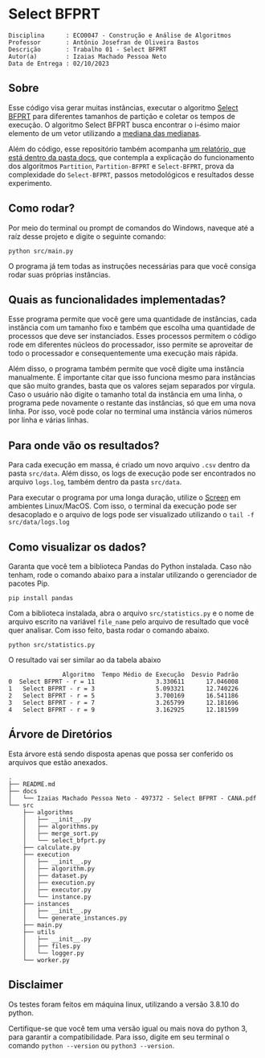 # Select BFPRT

```
Disciplina      : ECO0047 - Construção e Análise de Algoritmos
Professor       : Antônio Josefran de Oliveira Bastos
Descrição       : Trabalho 01 - Select BFPRT
Autor(a)        : Izaias Machado Pessoa Neto
Data de Entrega : 02/10/2023
```

## Sobre

Esse código visa gerar muitas instâncias, executar o algoritmo [Select BFPRT](http://people.csail.mit.edu/rivest/pubs/BFPRT73.pdf) para diferentes tamanhos de partição e coletar os tempos de execução. O algoritmo Select BFPRT busca encontrar o i-ésimo maior elemento de um vetor utilizando a [mediana das medianas](https://en.wikipedia.org/wiki/Median_of_medians).

Além do código, esse repositório também acompanha [um relatório, que está dentro da pasta docs,](./docs/Izaias%20Machado%20Pessoa%20Neto%20-%20497372%20-%20Select%20BFPRT%20-%20CANA.pdf) que contempla a explicação do funcionamento dos algoritmos `Partition`, `Partition-BFPRT` e `Select-BFPRT`, prova da complexidade do `Select-BFPRT`, passos metodológicos e resultados desse experimento.

## Como rodar?

Por meio do terminal ou prompt de comandos do Windows, naveque até a raíz desse projeto e digite o seguinte comando:

```
python src/main.py
```

O programa já tem todas as instruções necessárias para que você consiga rodar suas próprias instâncias.

## Quais as funcionalidades implementadas?

Esse programa permite que você gere uma quantidade de instâncias, cada instância com um tamanho fixo e também que escolha uma quantidade de processos que deve ser instanciados. Esses processos permitem o código rode em diferentes núcleos do processador, isso permite se aproveitar de todo o processador e consequentemente uma execução mais rápida.

Além disso, o programa também permite que você digite uma instância manualmente. É importante citar que isso funciona mesmo para instâncias que são muito grandes, basta que os valores sejam separados por vírgula. Caso o usuário não digite o tamanho total da instância em uma linha, o programa pede novamente o restante das instâncias, só que em uma nova linha. Por isso, você pode colar no terminal uma instância vários números por linha e várias linhas.

## Para onde vão os resultados?

Para cada execução em massa, é criado um novo arquivo `.csv` dentro da pasta `src/data`. Além disso, os logs de execução pode ser encontrados no arquivo `logs.log`, também dentro da pasta `src/data`.

Para executar o programa por uma longa duração, utilize o [Screen](https://linuxize.com/post/how-to-use-linux-screen/) em ambientes Linux/MacOS. Com isso, o terminal da execução pode ser desacoplado e o arquivo de logs pode ser visualizado utilizando o `tail -f src/data/logs.log`

## Como visualizar os dados?

Garanta que você tem a biblioteca Pandas do Python instalada. Caso não tenham, rode o comando abaixo para a instalar utilizando o gerenciador de pacotes Pip.

```
pip install pandas
```

Com a biblioteca instalada, abra o arquivo `src/statistics.py` e o nome de arquivo escrito na variável `file_name` pelo arquivo de resultado que você quer analisar. Com isso feito, basta rodar o comando abaixo.

```
python src/statistics.py
```

O resultado vai ser similar ao da tabela abaixo

```
               Algoritmo  Tempo Médio de Execução  Desvio Padrão
0  Select BFPRT - r = 11                 3.330611      17.046008
1   Select BFPRT - r = 3                 5.093321      12.740226
2   Select BFPRT - r = 5                 3.700169      16.541186
3   Select BFPRT - r = 7                 3.265799      12.181696
4   Select BFPRT - r = 9                 3.162925      12.181599
```

## Árvore de Diretórios

Esta árvore está sendo disposta apenas que possa ser conferido os arquivos que estão anexados.

```
.
├── README.md
├── docs
│   └── Izaias Machado Pessoa Neto - 497372 - Select BFPRT - CANA.pdf
└── src
    ├── algorithms
    │   ├── __init__.py
    │   ├── algorithms.py
    │   ├── merge_sort.py
    │   └── select_bfprt.py
    ├── calculate.py
    ├── execution
    │   ├── __init__.py
    │   ├── algorithm.py
    │   ├── dataset.py
    │   ├── execution.py
    │   ├── executor.py
    │   └── instance.py
    ├── instances
    │   ├── __init__.py
    │   └── generate_instances.py
    ├── main.py
    ├── utils
    │   ├── __init__.py
    │   ├── files.py
    │   └── logger.py
    └── worker.py
```

## Disclaimer

Os testes foram feitos em máquina linux, utilizando a versão 3.8.10 do python.

Certifique-se que você tem uma versão igual ou mais nova do python 3, para garantir a compatibilidade. Para isso, digite em seu terminal o comando `python --version` ou `python3 --version`.
